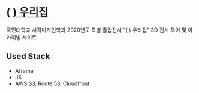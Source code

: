 # [(  ) 우리집](https://blankourhouse.com/)

국민대학교 시각디자인학과 2020년도 특별 졸업전시 "(  ) 우리집" 3D 전시 투어 및 아카이빙 사이트

## Used Stack

- Aframe
- JS
- AWS S3, Route 53, Cloudfront
